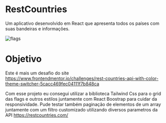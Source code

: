 # RestCountries
Um aplicativo desenvolvido em React que apresenta todos os países com suas bandeiras e informações.

![flags](https://user-images.githubusercontent.com/38042828/197226747-b34a02d9-986a-4130-b5e7-3b5b22107fed.PNG)

# Objetivo

Este é mais um desafio do site https://www.frontendmentor.io/challenges/rest-countries-api-with-color-theme-switcher-5cacc469fec04111f7b848ca

Com esse projeto eu consegui utilizar a biblioteca Tailwind Css para o grid das flags e outros estilos juntamente com React Boostrap para cuidar da responsividade. Pude testar também paginação de elementos de um array juntamente com um filtro customizado utilizando diversos parametros da API https://restcountries.com/


